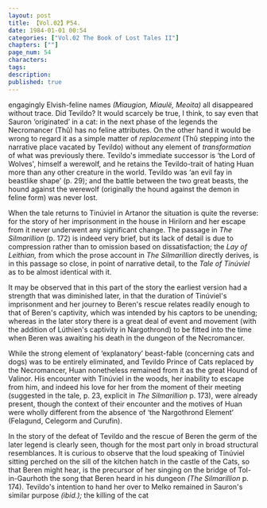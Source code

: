 ```yaml
---
layout: post
title: 【Vol.02】P54.
date: 1984-01-01 00:54
categories: ["Vol.02 The Book of Lost Tales II"]
chapters: [""]
page_num: 54
characters: 
tags: 
description: 
published: true
---
```


<p style="text-indent: 0;">
engagingly Elvish-feline names <I>(Miaugion, Miaulë, Meoita)</I> all disappeared without trace. Did Tevildo? It would scarcely be true, I think, to say even that Sauron ‘originated’ in a cat: in the next phase of the legends the Necromancer (Thû) has no feline attributes. On the other hand it would be wrong to regard it as a simple matter of <I>replacement</I> (Thû stepping into the narrative place vacated by Tevildo) without any element of <I>transformation</I> of what was previously there. Tevildo's immediate successor is ‘the Lord of Wolves', himself a werewolf, and he retains the Tevildo-trait of hating Huan more than any other creature in the world. Tevildo was ‘an evil fay in beastlike shape’ (p. 29); and the battle between the two great beasts, the hound against the werewolf (originally the hound against the demon in feline form) was never lost.
</p>

When the tale returns to Tinúviel in Artanor the situation is quite the reverse: for the story of her imprisonment in the house in Hirilorn and her escape from it never underwent any significant change. The passage in <I>The Silmarillion</I> (p. 172) is indeed very brief, but its lack of detail is due to compression rather than to omission based on dissatisfaction; the <I>Lay of Leithian,</I> from which the prose account in <I>The Silmarillion</I> directly derives, is in this passage so close, in point of narrative detail, to the <I>Tale of Tinúviel</I> as to be almost identical with it.

It may be observed that in this part of the story the earliest version had a strength that was diminished later, in that the duration of Tinúviel's imprisonment and her journey to Beren's rescue relates readily enough to that of Beren's captivity, which was intended by his captors to be unending; whereas in the later story there is a great deal of event and movement (with the addition of Lúthien's captivity in Nargothrond) to be fitted into the time when Beren was awaiting his death in the dungeon of the Necromancer.

While the strong element of ‘explanatory’ beast-fable (concerning cats and dogs) was to be entirely eliminated, and Tevildo Prince of Cats replaced by the Necromancer, Huan nonetheless remained from it as the great Hound of Valinor. His encounter with Tinúviel in the woods, her inability to escape from him, and indeed his love for her from the moment of their meeting (suggested in the tale, p. 23, explicit in <I>The Silmarillion</I> p. 173), were already present, though the context of their encounter and the motives of Huan were wholly different from the absence of ‘the Nargothrond Element’ (Felagund, Celegorm and Curufin).

In the story of the defeat of Tevildo and the rescue of Beren the germ of the later legend is clearly seen, though for the most part only in broad structural resemblances. It is curious to observe that the loud speaking of Tinúviel sitting perched on the sill of the kitchen hatch in the castle of the Cats, so that Beren might hear, is the precursor of her singing on the bridge of Tol-in-Gaurhoth the song that Beren heard in his dungeon <I>(The Silmarillion</I> p. 174). Tevildo's intention to hand her over to Melko remained in Sauron's similar purpose <I>(ibid.);</I> the killing of the cat

